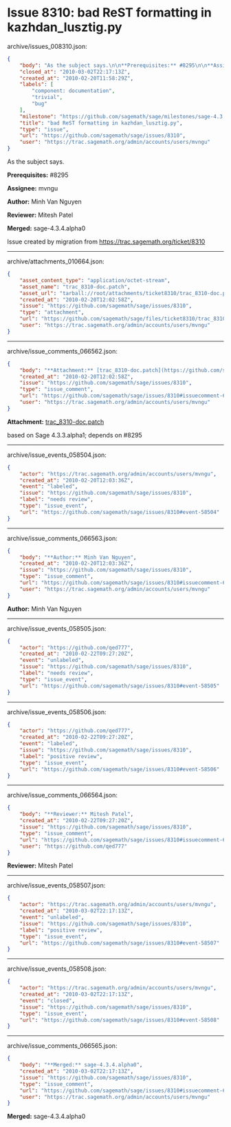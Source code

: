 # Issue 8310: bad ReST formatting in kazhdan_lusztig.py

archive/issues_008310.json:
```json
{
    "body": "As the subject says.\n\n**Prerequisites:** #8295\n\n**Assignee:** mvngu\n\n**Author:** Minh Van Nguyen\n\n**Reviewer:** Mitesh Patel\n\n**Merged:** sage-4.3.4.alpha0\n\nIssue created by migration from https://trac.sagemath.org/ticket/8310\n\n",
    "closed_at": "2010-03-02T22:17:13Z",
    "created_at": "2010-02-20T11:58:29Z",
    "labels": [
        "component: documentation",
        "trivial",
        "bug"
    ],
    "milestone": "https://github.com/sagemath/sage/milestones/sage-4.3.4",
    "title": "bad ReST formatting in kazhdan_lusztig.py",
    "type": "issue",
    "url": "https://github.com/sagemath/sage/issues/8310",
    "user": "https://trac.sagemath.org/admin/accounts/users/mvngu"
}
```
As the subject says.

**Prerequisites:** #8295

**Assignee:** mvngu

**Author:** Minh Van Nguyen

**Reviewer:** Mitesh Patel

**Merged:** sage-4.3.4.alpha0

Issue created by migration from https://trac.sagemath.org/ticket/8310





---

archive/attachments_010664.json:
```json
{
    "asset_content_type": "application/octet-stream",
    "asset_name": "trac_8310-doc.patch",
    "asset_url": "tarball://root/attachments/ticket8310/trac_8310-doc.patch",
    "created_at": "2010-02-20T12:02:58Z",
    "issue": "https://github.com/sagemath/sage/issues/8310",
    "type": "attachment",
    "url": "https://github.com/sagemath/sage/files/ticket8310/trac_8310-doc.patch",
    "user": "https://trac.sagemath.org/admin/accounts/users/mvngu"
}
```



---

archive/issue_comments_066562.json:
```json
{
    "body": "**Attachment:** [trac_8310-doc.patch](https://github.com/sagemath/sage/files/ticket8310/trac_8310-doc.patch)\n\nbased on Sage 4.3.3.alpha1; depends on #8295",
    "created_at": "2010-02-20T12:02:58Z",
    "issue": "https://github.com/sagemath/sage/issues/8310",
    "type": "issue_comment",
    "url": "https://github.com/sagemath/sage/issues/8310#issuecomment-66562",
    "user": "https://trac.sagemath.org/admin/accounts/users/mvngu"
}
```

**Attachment:** [trac_8310-doc.patch](https://github.com/sagemath/sage/files/ticket8310/trac_8310-doc.patch)

based on Sage 4.3.3.alpha1; depends on #8295



---

archive/issue_events_058504.json:
```json
{
    "actor": "https://trac.sagemath.org/admin/accounts/users/mvngu",
    "created_at": "2010-02-20T12:03:36Z",
    "event": "labeled",
    "issue": "https://github.com/sagemath/sage/issues/8310",
    "label": "needs review",
    "type": "issue_event",
    "url": "https://github.com/sagemath/sage/issues/8310#event-58504"
}
```



---

archive/issue_comments_066563.json:
```json
{
    "body": "**Author:** Minh Van Nguyen",
    "created_at": "2010-02-20T12:03:36Z",
    "issue": "https://github.com/sagemath/sage/issues/8310",
    "type": "issue_comment",
    "url": "https://github.com/sagemath/sage/issues/8310#issuecomment-66563",
    "user": "https://trac.sagemath.org/admin/accounts/users/mvngu"
}
```

**Author:** Minh Van Nguyen



---

archive/issue_events_058505.json:
```json
{
    "actor": "https://github.com/qed777",
    "created_at": "2010-02-22T09:27:20Z",
    "event": "unlabeled",
    "issue": "https://github.com/sagemath/sage/issues/8310",
    "label": "needs review",
    "type": "issue_event",
    "url": "https://github.com/sagemath/sage/issues/8310#event-58505"
}
```



---

archive/issue_events_058506.json:
```json
{
    "actor": "https://github.com/qed777",
    "created_at": "2010-02-22T09:27:20Z",
    "event": "labeled",
    "issue": "https://github.com/sagemath/sage/issues/8310",
    "label": "positive review",
    "type": "issue_event",
    "url": "https://github.com/sagemath/sage/issues/8310#event-58506"
}
```



---

archive/issue_comments_066564.json:
```json
{
    "body": "**Reviewer:** Mitesh Patel",
    "created_at": "2010-02-22T09:27:20Z",
    "issue": "https://github.com/sagemath/sage/issues/8310",
    "type": "issue_comment",
    "url": "https://github.com/sagemath/sage/issues/8310#issuecomment-66564",
    "user": "https://github.com/qed777"
}
```

**Reviewer:** Mitesh Patel



---

archive/issue_events_058507.json:
```json
{
    "actor": "https://trac.sagemath.org/admin/accounts/users/mvngu",
    "created_at": "2010-03-02T22:17:13Z",
    "event": "unlabeled",
    "issue": "https://github.com/sagemath/sage/issues/8310",
    "label": "positive review",
    "type": "issue_event",
    "url": "https://github.com/sagemath/sage/issues/8310#event-58507"
}
```



---

archive/issue_events_058508.json:
```json
{
    "actor": "https://trac.sagemath.org/admin/accounts/users/mvngu",
    "created_at": "2010-03-02T22:17:13Z",
    "event": "closed",
    "issue": "https://github.com/sagemath/sage/issues/8310",
    "type": "issue_event",
    "url": "https://github.com/sagemath/sage/issues/8310#event-58508"
}
```



---

archive/issue_comments_066565.json:
```json
{
    "body": "**Merged:** sage-4.3.4.alpha0",
    "created_at": "2010-03-02T22:17:13Z",
    "issue": "https://github.com/sagemath/sage/issues/8310",
    "type": "issue_comment",
    "url": "https://github.com/sagemath/sage/issues/8310#issuecomment-66565",
    "user": "https://trac.sagemath.org/admin/accounts/users/mvngu"
}
```

**Merged:** sage-4.3.4.alpha0
